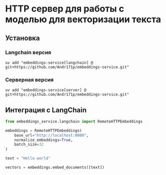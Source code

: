 # HTTP сервер для работы с моделью для векторизации текста

## Установка

### Langchain версия
```shell
uv add "embeddings-service[langchain] @ git+https://github.com/Andr171p/embeddings-service.git"
```

### Серверная версия
```shell
uv add "embeddings-service[server] @ git+https://github.com/Andr171p/embeddings-service.git"
```


## Интеграция с LangChain
```python
from embeddings_service.langchain import RemoteHTTPEmbeddings

embeddings = RemoteHTTPEmbeddings(
    base_url="http://localhost:8000",
    normalize_embeddings=True,
    batch_size=32
)

text = "Hello world"

vectors = embeddings.embed_documents([text])
```